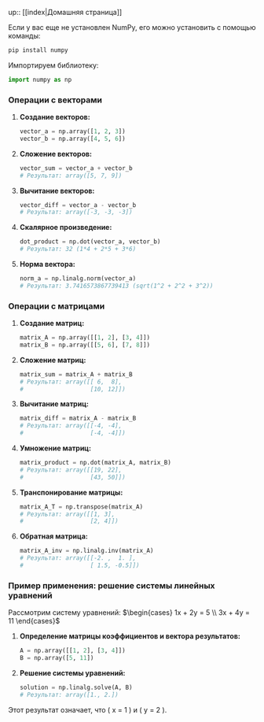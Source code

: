 up:: [[index|Домашняя страница]]

Если у вас еще не установлен NumPy, его можно установить с помощью команды:
```sh
pip install numpy
```

Импортируем библиотеку:
```python
import numpy as np
```

### Операции с векторами

1. **Создание векторов:**
   ```python
   vector_a = np.array([1, 2, 3])
   vector_b = np.array([4, 5, 6])
   ```

2. **Сложение векторов:**
   ```python
   vector_sum = vector_a + vector_b
   # Результат: array([5, 7, 9])
   ```

3. **Вычитание векторов:**
   ```python
   vector_diff = vector_a - vector_b
   # Результат: array([-3, -3, -3])
   ```

4. **Скалярное произведение:**
   ```python
   dot_product = np.dot(vector_a, vector_b)
   # Результат: 32 (1*4 + 2*5 + 3*6)
   ```

5. **Норма вектора:**
   ```python
   norm_a = np.linalg.norm(vector_a)
   # Результат: 3.7416573867739413 (sqrt(1^2 + 2^2 + 3^2))
   ```

### Операции с матрицами

1. **Создание матриц:**
   ```python
   matrix_A = np.array([[1, 2], [3, 4]])
   matrix_B = np.array([[5, 6], [7, 8]])
   ```

2. **Сложение матриц:**
   ```python
   matrix_sum = matrix_A + matrix_B
   # Результат: array([[ 6,  8],
   #                   [10, 12]])
   ```

3. **Вычитание матриц:**
   ```python
   matrix_diff = matrix_A - matrix_B
   # Результат: array([[-4, -4],
   #                   [-4, -4]])
   ```

4. **Умножение матриц:**
   ```python
   matrix_product = np.dot(matrix_A, matrix_B)
   # Результат: array([[19, 22],
   #                   [43, 50]])
   ```

5. **Транспонирование матрицы:**
   ```python
   matrix_A_T = np.transpose(matrix_A)
   # Результат: array([[1, 3],
   #                   [2, 4]])
   ```

6. **Обратная матрица:**
   ```python
   matrix_A_inv = np.linalg.inv(matrix_A)
   # Результат: array([[-2. ,  1. ],
   #                   [ 1.5, -0.5]])
   ```

### Пример применения: решение системы линейных уравнений

Рассмотрим систему уравнений:
$\begin{cases} 1x + 2y = 5 \\ 3x + 4y = 11 \end{cases}$

1. **Определение матрицы коэффициентов и вектора результатов:**
   ```python
   A = np.array([[1, 2], [3, 4]])
   B = np.array([5, 11])
   ```

2. **Решение системы уравнений:**
   ```python
   solution = np.linalg.solve(A, B)
   # Результат: array([1., 2.])
   ```

Этот результат означает, что \( x = 1 \) и \( y = 2 \).
